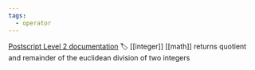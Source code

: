```yaml
---
tags:
  - operator
---
```

[Postscript Level 2 documentation](https://hepunx.rl.ac.uk/~adye/psdocs/ref/PSL2d.html#div)
🏷️ [[integer]] [[math]]
returns quotient and remainder of the euclidean division of two integers